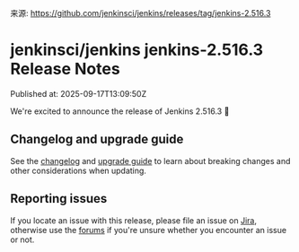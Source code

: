 来源: https://github.com/jenkinsci/jenkins/releases/tag/jenkins-2.516.3

# jenkinsci/jenkins jenkins-2.516.3 Release Notes

Published at: 2025-09-17T13:09:50Z

We're excited to announce the release of Jenkins 2.516.3 🎉 

## Changelog and upgrade guide

See the [changelog](https://www.jenkins.io/changelog-stable/2.516.3/) and [upgrade guide](https://www.jenkins.io/doc/upgrade-guide/2.516/#upgrading-to-jenkins-lts-2-516-3) to learn about breaking changes and other considerations when updating.

## Reporting issues

If you locate an issue with this release, please file an issue on [Jira](https://issues.jenkins.io/), otherwise use the [forums](https://community.jenkins.io/) if you're unsure whether you encounter an issue or not.
